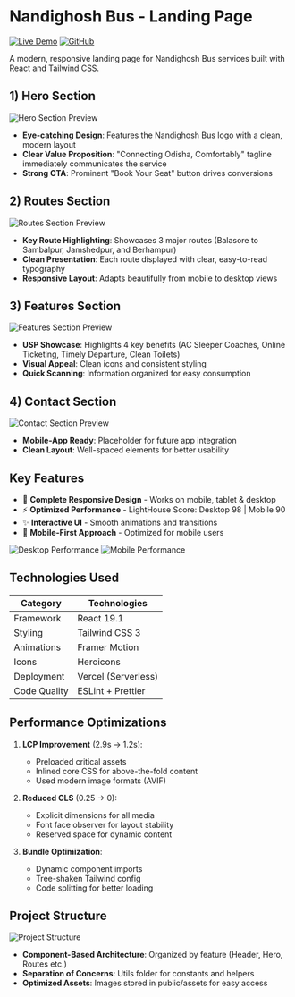 # Nandighosh Bus - Landing Page

[![Live Demo](https://img.shields.io/badge/demo-live-brightgreen)]([https://nandighosh-bus.vercel.app](https://nandighosh-bus-eight.vercel.app/)) 
[![GitHub](https://img.shields.io/badge/source-code-blue)](https://github.com/yourusername/nandighosh-bus)

A modern, responsive landing page for Nandighosh Bus services built with React and Tailwind CSS.

## 1) Hero Section
![Hero Section Preview](https://github.com/user-attachments/assets/79485ab5-ee5c-48c4-a2a5-1504678ae1e0)

- **Eye-catching Design**: Features the Nandighosh Bus logo with a clean, modern layout
- **Clear Value Proposition**: "Connecting Odisha, Comfortably" tagline immediately communicates the service
- **Strong CTA**: Prominent "Book Your Seat" button drives conversions

## 2) Routes Section
![Routes Section Preview](https://github.com/user-attachments/assets/7f38bbf3-1720-4f4f-954e-33cd7de8b5ea)

- **Key Route Highlighting**: Showcases 3 major routes (Balasore to Sambalpur, Jamshedpur, and Berhampur)
- **Clean Presentation**: Each route displayed with clear, easy-to-read typography
- **Responsive Layout**: Adapts beautifully from mobile to desktop views

## 3) Features Section
![Features Section Preview](https://github.com/user-attachments/assets/410e2be3-88dd-4bbb-a964-97886c5a9277)

- **USP Showcase**: Highlights 4 key benefits (AC Sleeper Coaches, Online Ticketing, Timely Departure, Clean Toilets)
- **Visual Appeal**: Clean icons and consistent styling
- **Quick Scanning**: Information organized for easy consumption

## 4) Contact Section
![Contact Section Preview](https://github.com/user-attachments/assets/21d67d4f-579e-4640-9f9d-624bfb811791)

- **Mobile-App Ready**: Placeholder for future app integration
- **Clean Layout**: Well-spaced elements for better usability

## Key Features

- 🚌 **Complete Responsive Design** - Works on mobile, tablet & desktop
- ⚡ **Optimized Performance** - LightHouse Score: Desktop 98 | Mobile 90
- ✨ **Interactive UI** - Smooth animations and transitions
- 📱 **Mobile-First Approach** - Optimized for mobile users

![Desktop Performance](https://github.com/user-attachments/assets/da0f624a-6ae6-45ec-a6e0-1e785a247d99)
![Mobile Performance](https://github.com/user-attachments/assets/5847949b-e15c-40d4-acc9-af68c917f382)

## Technologies Used

| Category        | Technologies                          |
|-----------------|---------------------------------------|
| Framework       | React 19.1                            |
| Styling         | Tailwind CSS 3                        |
| Animations      | Framer Motion                         |
| Icons           | Heroicons                             |
| Deployment      | Vercel (Serverless)                   |
| Code Quality    | ESLint + Prettier                     |

## Performance Optimizations

1. **LCP Improvement** (2.9s → 1.2s):
   - Preloaded critical assets
   - Inlined core CSS for above-the-fold content
   - Used modern image formats (AVIF)

2. **Reduced CLS** (0.25 → 0):
   - Explicit dimensions for all media
   - Font face observer for layout stability
   - Reserved space for dynamic content

3. **Bundle Optimization**:
   - Dynamic component imports
   - Tree-shaken Tailwind config
   - Code splitting for better loading

## Project Structure
![Project Structure](https://github.com/user-attachments/assets/a621a4b6-6ffe-4a89-8d2e-4b2f18b7f27b)

- **Component-Based Architecture**: Organized by feature (Header, Hero, Routes etc.)
- **Separation of Concerns**: Utils folder for constants and helpers
- **Optimized Assets**: Images stored in public/assets for easy access
